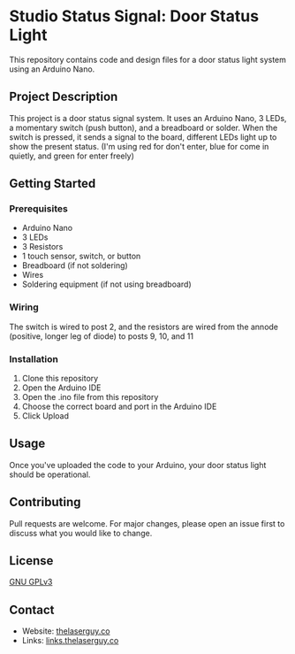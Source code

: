 # Studio Status Signal: Door Status Light

This repository contains code and design files for a door status light system using an Arduino Nano.

## Project Description

This project is a door status signal system. It uses an Arduino Nano, 3 LEDs, a momentary switch (push button), and a breadboard or solder. When the switch is pressed, it sends a signal to the board, different LEDs light up to show the present status. (I'm using red for don't enter, blue for come in quietly, and green for enter freely)

## Getting Started

### Prerequisites

- Arduino Nano
- 3 LEDs
- 3 Resistors
- 1 touch sensor, switch, or button
- Breadboard (if not soldering)
- Wires 
- Soldering equipment (if not using breadboard)

### Wiring

The switch is wired to post 2, and the resistors are wired from the annode (positive, longer leg of diode) to posts 9, 10, and 11

### Installation

1. Clone this repository
2. Open the Arduino IDE
3. Open the .ino file from this repository
4. Choose the correct board and port in the Arduino IDE
5. Click Upload

## Usage

Once you've uploaded the code to your Arduino, your door status light should be operational.

## Contributing

Pull requests are welcome. For major changes, please open an issue first to discuss what you would like to change.

## License

[GNU GPLv3](https://choosealicense.com/licenses/gpl-3.0/)

## Contact

- Website: [thelaserguy.co](https://thelaserguy.co)
- Links: [links.thelaserguy.co](https://links.thelaserguy.co)
